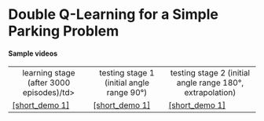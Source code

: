 # Double Q-Learning for a Simple Parking Problem
#### Sample videos
<table>
   <tr>
      <td align="center">learning stage (after 3000 episodes)/td>
      <td align="center">testing stage 1 (initial angle range 90°)</td>
      <td align="center">testing stage 2 (initial angle range 180°, extrapolation)</td>
   </tr>   
   <tr>
      <td><a href="https://github.com/pklesk/qlparking/assets/23095311/9082f6071-dcef-4c09-9a22-bc95f8c59189">[short_demo 1]</a></td>
      <td><a href="https://github.com/pklesk/qlparking/assets/23095311/9082f6071-dcef-4c09-9a22-bc95f8c59189">[short_demo 1]</a></td>
      <td><a href="https://github.com/pklesk/qlparking/assets/23095311/9082f6071-dcef-4c09-9a22-bc95f8c59189">[short_demo 1]</a></td>
    </tr>
</table>
